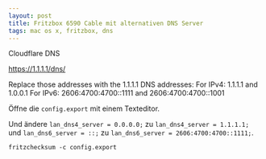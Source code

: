 ```yaml
---
layout: post
title: Fritzbox 6590 Cable mit alternativen DNS Server
tags: mac os x, fritzbox, dns
---
```


Cloudflare DNS

https://1.1.1.1/dns/

Replace those addresses with the 1.1.1.1 DNS addresses:
For IPv4: 1.1.1.1 and 1.0.0.1
For IPv6: 2606:4700:4700::1111 and 2606:4700:4700::1001

Öffne die `config.export` mit einem Texteditor.

Und ändere `lan_dns4_server = 0.0.0.0;` zu `lan_dns4_server = 1.1.1.1;` und `lan_dns6_server = ::;` zu `lan_dns6_server = 2606:4700:4700::1111;`.


```
fritzchecksum -c config.export
```
